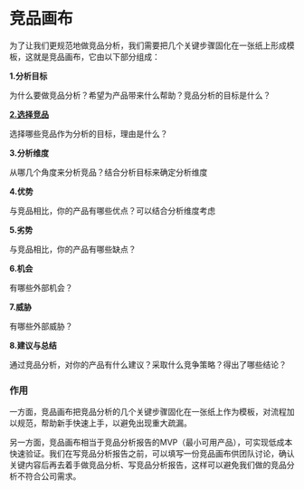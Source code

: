 # 竞品画布 #

为了让我们更规范地做竞品分析，我们需要把几个关键步骤固化在一张纸上形成模板，这就是竞品画布，它由以下部分组成：

**1.分析目标**

为什么要做竞品分析？希望为产品带来什么帮助？竞品分析的目标是什么？

**[2.选择竞品](select.md)**

选择哪些竞品作为分析的目标，理由是什么？

**3.分析维度**

从哪几个角度来分析竞品？结合分析目标来确定分析维度

**4.优势**

与竞品相比，你的产品有哪些优点？可以结合分析维度考虑

**5.劣势**

与竞品相比，你的产品有哪些缺点？

**6.机会**

有哪些外部机会？

**7.威胁**

有哪些外部威胁？

**8.建议与总结**

通过竞品分析，对你的产品有什么建议？采取什么竞争策略？得出了哪些结论？

### 作用 ###

一方面，竞品画布把竞品分析的几个关键步骤固化在一张纸上作为模板，对流程加以规范，帮助新手快速上手，以避免出现重大疏漏。

另一方面，竞品画布相当于竞品分析报告的MVP（最小可用产品），可实现低成本快速验证。我们在写竞品分析报告之前，可以填写一份竞品画布供团队讨论，确认关键内容后再去着手做竞品分析、写竞品分析报告，这样可以避免我们做的竞品分析不符合公司需求。

